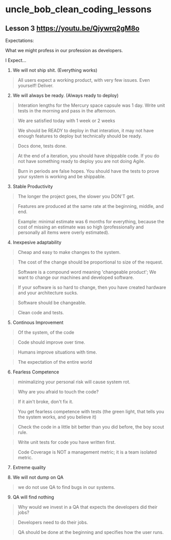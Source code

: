 # uncle_bob_clean_coding_lessons

## Lesson 3 https://youtu.be/Qjywrq2gM8o

Expectations:

What we might profess in our profession as developers.

I Expect...

1. We will not ship shit. (Everything works)
> All users expect a working product, with very few issues. Even yourself! Deliver.

2. We will always be ready. (Always ready to deploy)
> Interation lengths for the Mercury space capsule was 1 day. Write unit tests in the morning and pass in the afternoon.

> We are satisfied today with 1 week or 2 weeks

> We should be READY to deploy in that interation, it may not have enough features to deploy but technically should be ready.

> Docs done, tests done.

> At the end of a iteration, you should have shippable code. If you do not have something ready to deploy you are not doing Agile.

> Burn in periods are false hopes. You should have the tests to prove your system is working and be shippable.

3. Stable Productivity

> The longer the project goes, the slower you DON'T get.

> Features are produced at the same rate at the beginning, middle, and end.

> Example: minimal estimate was 6 months for everything, because the cost of missing an estimate was so high (professionally and personally all items were overly estimated).

4. Inexpesive adaptability

> Cheap and easy to make changes to the system.

> The cost of the change should be proportional to size of the request.

> Software is a compound word meaning 'changeable product'; We want to change our machines and developed software.

> If your software is so hard to change, then you have created hardware and your architecture sucks.

> Software should be changeable.

> Clean code and tests.

5. Continous Improvement

> Of the system, of the code

> Code should improve over time.

> Humans improve situations with time.

> The expectation of the entire world

6. Fearless Competence

> minimalizing your personal risk will cause system rot.

> Why are you afraid to touch the code?

> If it ain't broke, don't fix it.

> You get fearless competence with tests (the green light, that tells you the system works, and you believe it)

> Check the code in a little bit better than you did before, the boy scout rule.

> Write unit tests for code you have written first.

> Code Coverage is NOT a management metric; it is a team isolated metric.

7. Extreme quality

8. We will not dump on QA

> we do not use QA to find bugs in our systems.

9. QA will find nothing

> Why would we invest in a QA that expects the developers did their jobs?

> Developers need to do their jobs.

> QA should be done at the beginning and specifies how the user runs.
